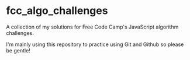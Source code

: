# fcc_algo_challenges
A collection of my solutions for Free Code Camp's JavaScript algorithm challenges.

I'm mainly using this repository to practice using Git and Github so please be gentle!
